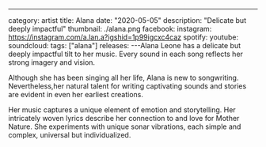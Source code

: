 ---
category: artist
title: Alana
date: "2020-05-05"
description: "Delicate but deeply impactful"
thumbnail: ./alana.png
facebook:
instagram: https://instagram.com/a.lan.a?igshid=1p99igcxc4caz
spotify:
youtube:
soundcloud:
tags: ["alana"]
releases:
---Alana Leone has a delicate but deeply impactful tilt to her music. Every sound in each song reflects her strong imagery and vision.

Although she has been singing all her life, Alana is new to songwriting. Nevertheless,her natural talent for writing captivating sounds and stories are evident in even her earliest creations.

Her music captures a unique element of emotion and storytelling. Her intricately woven lyrics describe her connection to and love for Mother Nature. She experiments with unique sonar vibrations, each simple and complex, universal but individualized.
